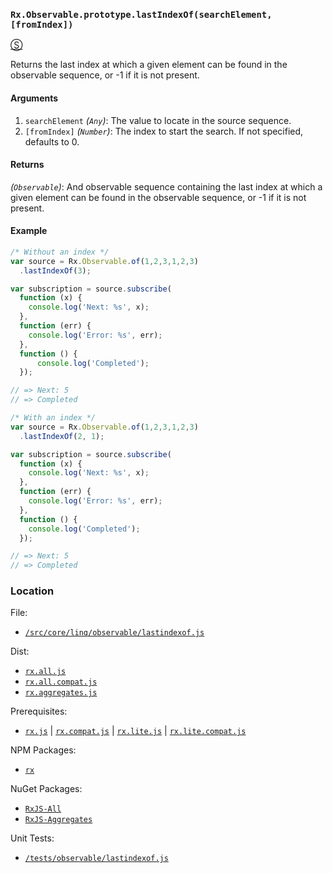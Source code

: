 ### `Rx.Observable.prototype.lastIndexOf(searchElement, [fromIndex])`
[&#x24C8;](https://github.com/Reactive-Extensions/RxJS/blob/master/src/core/linq/observable/lastindexof.js "View in source")

Returns the last index at which a given element can be found in the observable sequence, or -1 if it is not present.

#### Arguments
1. `searchElement` *(`Any`)*: The value to locate in the source sequence.
2. `[fromIndex]` *(`Number`)*: The index to start the search.  If not specified, defaults to 0.

#### Returns
*(`Observable`)*: And observable sequence containing the last index at which a given element can be found in the observable sequence, or -1 if it is not present.

#### Example
```js
/* Without an index */
var source = Rx.Observable.of(1,2,3,1,2,3)
  .lastIndexOf(3);

var subscription = source.subscribe(
  function (x) {
    console.log('Next: %s', x);
  },
  function (err) {
    console.log('Error: %s', err);
  },
  function () {
      console.log('Completed');
  });

// => Next: 5
// => Completed

/* With an index */
var source = Rx.Observable.of(1,2,3,1,2,3)
  .lastIndexOf(2, 1);

var subscription = source.subscribe(
  function (x) {
    console.log('Next: %s', x);
  },
  function (err) {
    console.log('Error: %s', err);
  },
  function () {
    console.log('Completed');
  });

// => Next: 5
// => Completed
```
### Location

File:
- [`/src/core/linq/observable/lastindexof.js`](https://github.com/Reactive-Extensions/RxJS/blob/master/src/core/linq/observable/lastindexof.js)

Dist:
- [`rx.all.js`](https://github.com/Reactive-Extensions/RxJS/blob/master/dist/rx.all.js)
- [`rx.all.compat.js`](https://github.com/Reactive-Extensions/RxJS/blob/master/dist/rx.all.js)
- [`rx.aggregates.js`](https://github.com/Reactive-Extensions/RxJS/blob/master/dist/rx.aggregates.js)

Prerequisites:
- [`rx.js`](https://github.com/Reactive-Extensions/RxJS/blob/master/dist/rx.js) | [`rx.compat.js`](https://github.com/Reactive-Extensions/RxJS/blob/master/dist/rx.compat.js) | [`rx.lite.js`](https://github.com/Reactive-Extensions/RxJS/blob/master/dist/rx.lite.js) | [`rx.lite.compat.js`](https://github.com/Reactive-Extensions/RxJS/blob/master/dist/rx.lite.compat.js)

NPM Packages:
- [`rx`](https://www.npmjs.org/package/rx)

NuGet Packages:
- [`RxJS-All`](http://www.nuget.org/packages/RxJS-All/)
- [`RxJS-Aggregates`](http://www.nuget.org/packages/RxJS-Aggregates/)

Unit Tests:
- [`/tests/observable/lastindexof.js`](https://github.com/Reactive-Extensions/RxJS/blob/master/tests/observable/lastindexof.js)
